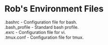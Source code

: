# Rob's Environment Files  
  
.bashrc       - Configuration file for bash.  
.bash_profile - Standard bash profile.  
.exrc         - Configuration file for vi.  
.tmux.conf    - Configuration file for tmux.  

